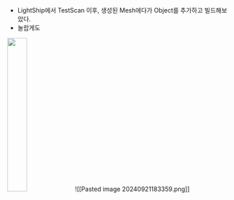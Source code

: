 - LightShip에서 TestScan 이후, 생성된 Mesh에다가 Object를 추가하고 빌드해보았다.
- 놀랍게도 
<img src="./사진/" width="30%"/>
![[Pasted image 20240921183359.png]]